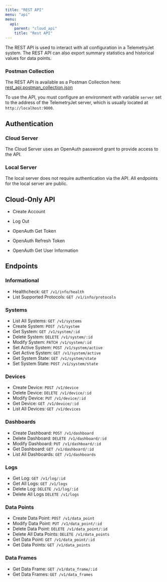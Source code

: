 ```yaml
---
title: "REST API"
menu: "api"
menu:
  api:
    parent: "cloud_api"
    title: "Rest API"
---
```


The REST API is used to interact with all configuration in a TelemetryJet system. The REST API can also export summary statistics and historical values for data points.

### Postman Collection
The REST API is available as a Postman Collection here: [rest_api.postman_collection.json](https://raw.githubusercontent.com/telemetryjet/tjet-server/develop/rest_api.postman_collection.json)


To use the API, you must configure an environment with variable `server` set to the address of the TelemetryJet server, which is usually located at `http://localhost:9000`.

## Authentication

### Cloud Server
The Cloud Server uses an OpenAuth password grant to provide access to the API.


### Local Server
The local server does not require authentication via the API. All endpoints for the local server are public.


## Cloud-Only API

- Create Account
- Log Out

- OpenAuth Get Token
- OpenAuth Refresh Token
- OpenAuth Get User Information

## Endpoints

### Informational

- Healthcheck: `GET /v1/info/health`
- List Supported Protocols: `GET /v1/info/protocols`

### Systems

- List All Systems: `GET /v1/systems`
- Create System: `POST /v1/system`
- Get System: `GET /v1/system/:id`
- Delete System: `DELETE /v1/system/:id`
- Modify System: `PATCH /v1/system/:id`
- Set Active System: `POST /v1/system/active`
- Get Active System: `GET /v1/system/active`
- Get System State: `GET /v1/system/state`
- Set System State: `POST /v1/system/state`

### Devices
- Create Device: `POST /v1/device`
- Delete Device: `DELETE /v1/device/:id`
- Modify Device: `PUT /v1/device/:id`
- Get Device: `GET /v1/device/:id`
- List All Devices: `GET /v1/devices`

### Dashboards
- Create Dashboard: `POST /v1/dashboard`
- Delete Dashboard: `DELETE /v1/dashboard/:id`
- Modify Dashboard: `PUT /v1/dashboard/:id`
- Get Dashboard: `GET /v1/dashboard/:id`
- List All Dashboards: `GET /v1/dashboards`

### Logs

- Get Log: `GET /v1/log/:id`
- Get All Logs: `GET /v1/logs`
- Delete Log: `DELETE /v1/log/:id`
- Delete All Logs `DELETE /v1/logs`

### Data Points
- Create Data Point: `POST /v1/data_point`
- Modify Data Point: `PUT /v1/data_point/:id`
- Delete Data Point: `DELETE /v1/data_point/:id`
- Delete All Data Points: `DELETE /v1/data_points`
- Get Data Point: `GET /v1/data_point/:id`
- Get Data Points: `GET /v1/data_points`

### Data Frames
- Get Data Frame: `GET /v1/data_frame/:id`
- Get Data Frames: `GET /v1/data_frames`